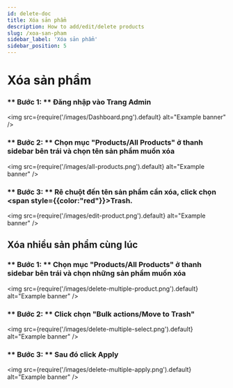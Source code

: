 ```yaml
---
id: delete-doc
title: Xóa sản phẩm
description: How to add/edit/delete products
slug: /xoa-san-pham
sidebar_label: 'Xóa sản phẩm'
sidebar_position: 5
---
```


# Xóa sản phẩm

### ** Bước 1: ** Đăng nhập vào Trang Admin

<!-- ![Dashboad admin images](/images/Dashboard.png) -->
<img
  src={require('/images/Dashboard.png').default}
  alt="Example banner"
/>

### ** Bước 2: ** Chọn mục "Products/All Products" ở thanh sidebar bên trái và chọn tên sản phẩm muốn xóa

<img
  src={require('/images/all-products.png').default}
  alt="Example banner"
/>

### ** Bước 3: ** Rê chuột đến tên sản phẩm cần xóa, click chọn <span style={{color:"red"}}>Trash</span>.

<img
  src={require('/images/edit-product.png').default}
  alt="Example banner"
/>

## Xóa nhiều sản phẩm cùng lúc

### ** Bước 1: ** Chọn mục "Products/All Products" ở thanh sidebar bên trái và chọn những sản phẩm muốn xóa

<img
  src={require('/images/delete-multiple-product.png').default}
  alt="Example banner"
/>

### ** Bước 2: ** Click chọn "Bulk actions/Move to Trash"

<img
  src={require('/images/delete-multiple-select.png').default}
  alt="Example banner"
/>

### ** Bước 3: ** Sau đó click Apply

<img
  src={require('/images/delete-multiple-apply.png').default}
  alt="Example banner"
/>

